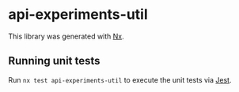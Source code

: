 # api-experiments-util

This library was generated with [Nx](https://nx.dev).

## Running unit tests

Run `nx test api-experiments-util` to execute the unit tests via [Jest](https://jestjs.io).
